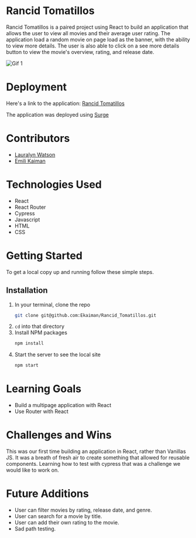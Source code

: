 # Rancid Tomatillos

Rancid Tomatillos is a paired project using React to build an application that allows the user to view all movies and their average user rating. The application load a random movie on page load as the banner, with the ability to view more details. The user is also able to click on a see more details button to view the movie's overview, rating, and release date.

![Gif 1](https://media0.giphy.com/media/lA782QwchQ2ucYtPnC/giphy.gif?cid=790b76116f4a6130a1602f6d02640317686498c290da1c03&rid=giphy.gif&ct=g)

# Deployment
Here's a link to the application: [Rancid Tomatillos](rancid-tomatillos-ek-lw.surge.sh)

The application was deployed using [Surge](surge.sh)

# Contributors
- [Lauralyn Watson](https://github.com/lswatson16)
- [Emili Kaiman](https://github.com/Ekaiman)

# Technologies Used 
- React
- React Router
- Cypress
- Javascript
- HTML
- CSS


# Getting Started
To get a local copy up and running follow these simple steps.

## Installation

1. In your terminal, clone the repo
   ```sh
   git clone git@github.com:Ekaiman/Rancid_Tomatillos.git
   ```
2. `cd` into that directory
3. Install NPM packages
   ```sh
   npm install
   ```
4. Start the server to see the local site
   ```sh
   npm start
   ``` 
   
<!-- ## Deployed Site
After starting both servers, project will run at http://localhost:8080/   -->
   

<!-- # Code Architecture 
If you want to know more about our code architecture, [click here](https://gist.github.com/Ekaiman/f0c6022e295921a810e7531a4d38f9b0). -->

# Learning Goals
- Build a multipage application with React
- Use Router with React

# Challenges and Wins
This was our first time building an application in React, rather than Vanillas JS. It was a breath of fresh air to create something that allowed for reusable components. Learning how to test with cypress that was a challenge we would like to work on.

# Future Additions
- User can filter movies by rating, release date, and genre.
- User can search for a movie by title.
- User can add their own rating to the movie.
- Sad path testing.


